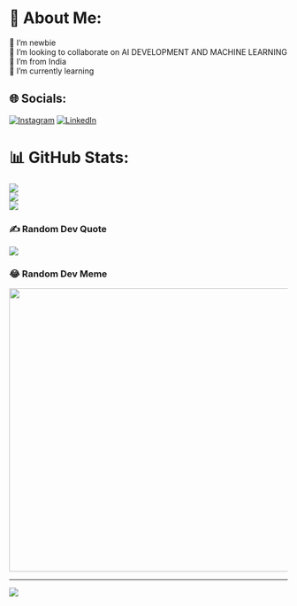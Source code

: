 # 💫 About Me:
🔭 I’m newbie<br>👯 I’m looking to collaborate on AI DEVELOPMENT AND MACHINE LEARNING<br>🤝 I’m from India<br>🌱 I’m currently learning<br>


## 🌐 Socials:
[![Instagram](https://img.shields.io/badge/Instagram-%23E4405F.svg?logo=Instagram&logoColor=white)](https://instagram.com/mad__man__heman) [![LinkedIn](https://img.shields.io/badge/LinkedIn-%230077B5.svg?logo=linkedin&logoColor=white)](https://linkedin.com/in/HARIHEMAN) 
# 📊 GitHub Stats:
![](https://github-readme-stats.vercel.app/api?username=MAD-MAN-HEMAN&theme=dark&hide_border=true&include_all_commits=true&count_private=false)<br/>
![](https://github-readme-streak-stats.herokuapp.com/?user=MAD-MAN-HEMAN&theme=dark&hide_border=true)<br/>
![](https://github-readme-stats.vercel.app/api/top-langs/?username=MAD-MAN-HEMAN&theme=dark&hide_border=true&include_all_commits=true&count_private=false&layout=compact)

### ✍️ Random Dev Quote
![](https://quotes-github-readme.vercel.app/api?type=horizontal&theme=merko)

### 😂 Random Dev Meme
<img src="https://rm.up.railway.app/" width="512px"/>

---
[![](https://visitcount.itsvg.in/api?id=MAD-MAN-HEMAN&icon=6&color=6)](https://visitcount.itsvg.in)

<!-- Proudly created with GPRM ( https://gprm.itsvg.in ) -->
<!---
MAD-MAN-HEMAN/MAD-MAN-HEMAN is a ✨ special ✨ repository because its `README.md` (this file) appears on your GitHub profile.
You can click the Preview link to take a look at your changes.
--->
